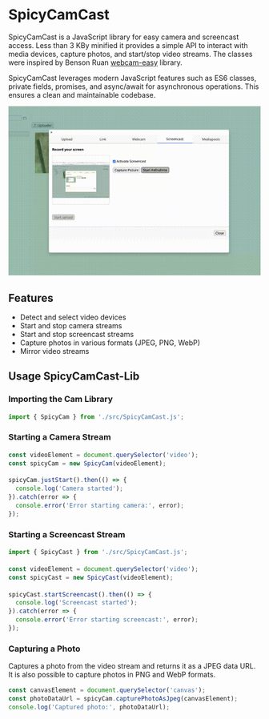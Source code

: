 # SpicyCamCast

SpicyCamCast is a JavaScript library for easy camera and screencast access. Less than 3 KBy minified it provides
a simple API to interact with media devices, capture photos, and start/stop video streams.
The classes were inspired by Benson Ruan [webcam-easy](https://github.com/bensonruan/webcam-easy) library.

SpicyCamCast leverages modern JavaScript features such as ES6 classes,
private fields, promises, and async/await for asynchronous operations. 
This ensures a clean and maintainable codebase.

![ScreenCamCast-Demo.gif](examples/ScreenCamCast-Demo.gif)

## Features

- Detect and select video devices
- Start and stop camera streams
- Start and stop screencast streams
- Capture photos in various formats (JPEG, PNG, WebP)
- Mirror video streams


## Usage SpicyCamCast-Lib

### Importing the Cam Library

```javascript
import { SpicyCam } from './src/SpicyCamCast.js';
```

### Starting a Camera Stream

```javascript
const videoElement = document.querySelector('video');
const spicyCam = new SpicyCam(videoElement);

spicyCam.justStart().then(() => {
  console.log('Camera started');
}).catch(error => {
  console.error('Error starting camera:', error);
});
```

### Starting a Screencast Stream

```javascript
import { SpicyCast } from './src/SpicyCamCast.js';

const videoElement = document.querySelector('video');
const spicyCast = new SpicyCast(videoElement);

spicyCast.startScreencast().then(() => {
  console.log('Screencast started');
}).catch(error => {
  console.error('Error starting screencast:', error);
});
```

### Capturing a Photo

Captures a photo from the video stream and returns it as a
JPEG data URL.
It is also possible to capture photos in PNG and WebP formats.

```javascript
const canvasElement = document.querySelector('canvas');
const photoDataUrl = spicyCam.capturePhotoAsJpeg(canvasElement);
console.log('Captured photo:', photoDataUrl);
```
